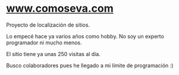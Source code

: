 www.comoseva.com
================

Proyecto de localización de sitios.

Lo empecé hace ya varios años como hobby. No soy un experto programador ni mucho menos.

El sitio tiene ya unas 250 visitas al día.

Busco colaboradores pues he llegado a mi límite de programación :)
